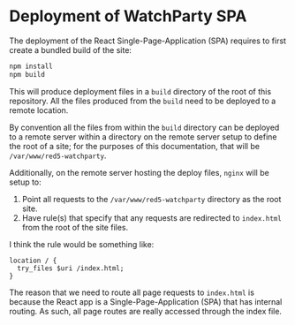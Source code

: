 # Deployment of WatchParty SPA

The deployment of the React Single-Page-Application (SPA) requires to first create a bundled build of the site:

```sh
npm install
npm build
```

This will produce deployment files in a `build` directory of the root of this repository. All the files produced from the `build` need to be deployed to a remote location.

By convention all the files from within the `build` directory can be deployed to a remote server within a directory on the remote server setup to define the root of a site; for the purposes of this documentation, that will be `/var/www/red5-watchparty`.

Additionally, on the remote server hosting the deploy files, `nginx` will be setup to:

1. Point all requests to the `/var/www/red5-watchparty` directory as the root site.
2. Have rule(s) that specify that any requests are redirected to `index.html` from the root of the site files.

I think the rule would be something like:

```
location / {
  try_files $uri /index.html;
}
```

The reason that we need to route all page requests to `index.html` is because the React app is a Single-Page-Application (SPA) that has internal routing. As such, all page routes are really accessed through the index file.
